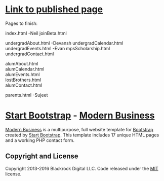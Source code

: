 # [Link to published page](https://umnbetapi.github.io/)

Pages to finish:

index.html  -Neil
joinBeta.html  
 
undergradAbout.html  -Devansh
undergradCalendar.html  
undergradEvents.html  -Evan
mpsScholarship.html  
undergradContact.html  
 
alumAbout.html  
alumCalendar.html  
alumEvents.html  
lostBrothers.html  
alumContact.html  
  
parents.html  -Sujeet



# [Start Bootstrap](http://startbootstrap.com/) - [Modern Business](http://startbootstrap.com/template-overviews/modern-business/)

[Modern Business](http://startbootstrap.com/template-overviews/modern-business/) is a multipurpose, full website template for [Bootstrap](http://getbootstrap.com/) created by [Start Bootstrap](http://startbootstrap.com/). This template includes 17 unique HTML pages and a working PHP contact form.



## Copyright and License

Copyright 2013-2016 Blackrock Digital LLC. Code released under the [MIT](https://github.com/BlackrockDigital/startbootstrap-modern-business/blob/gh-pages/LICENSE) license.
